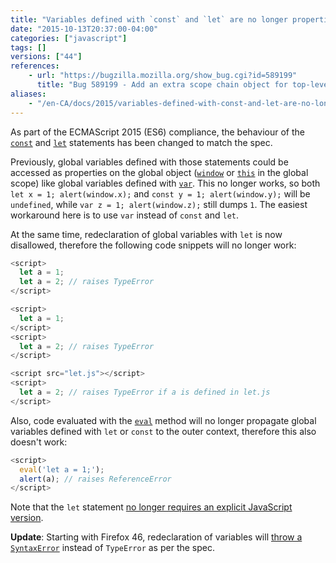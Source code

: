 ```yaml
---
title: "Variables defined with `const` and `let` are no longer properties on `window`; redeclaration with `let` will throw"
date: "2015-10-13T20:37:00-04:00"
categories: ["javascript"]
tags: []
versions: ["44"]
references:
    - url: "https://bugzilla.mozilla.org/show_bug.cgi?id=589199"
      title: "Bug 589199 - Add an extra scope chain object for top-level script execution, encountered just before the global object, containing top-level |let| declaration bindings"
aliases:
    - "/en-CA/docs/2015/variables-defined-with-const-and-let-are-no-longer-properties-on-window/"
---
```

As part of the ECMAScript 2015 (ES6) compliance, the behaviour of the [`const`](https://developer.mozilla.org/docs/Web/JavaScript/Reference/Statements/const) and [`let`](https://developer.mozilla.org/docs/Web/JavaScript/Reference/Statements/let) statements has been changed to match the spec.

Previously, global variables defined with those statements could be accessed as properties on the global object ([`window`](https://developer.mozilla.org/docs/Web/API/Window) or [`this`](https://developer.mozilla.org/docs/Web/JavaScript/Reference/Operators/this) in the global scope) like global variables defined with [`var`](https://developer.mozilla.org/docs/Web/JavaScript/Reference/Statements/var). This no longer works, so both `let x = 1; alert(window.x);` and `const y = 1; alert(window.y);` will be `undefined`, while `var z = 1; alert(window.z);` still dumps `1`. The easiest workaround here is to use `var` instead of `const` and `let`.

At the same time, redeclaration of global variables with `let` is now disallowed, therefore the following code snippets will no longer work:

```js
<script>
  let a = 1;
  let a = 2; // raises TypeError
</script>
```

```js
<script>
  let a = 1;
</script>
<script>
  let a = 2; // raises TypeError
</script>
```

```js
<script src="let.js"></script>
<script>
  let a = 2; // raises TypeError if a is defined in let.js
</script>
```

Also, code evaluated with the [`eval`](https://developer.mozilla.org/docs/Web/JavaScript/Reference/Global_Objects/eval) method will no longer propagate global variables defined with `let` or `const` to the outer context, therefore this also doesn't work:

```js
<script>
  eval('let a = 1;');
  alert(a); // raises ReferenceError
</script>
```

Note that the `let` statement [no longer requires an explicit JavaScript version](https://www.fxsitecompat.dev/en-CA/docs/2015/let-statement-no-longer-requires-explicit-javascript-version/).

**Update**: Starting with Firefox 46, redeclaration of variables will [throw a `SyntaxError`](https://bugzilla.mozilla.org/show_bug.cgi?id=1198833) instead of `TypeError` as per the spec.

